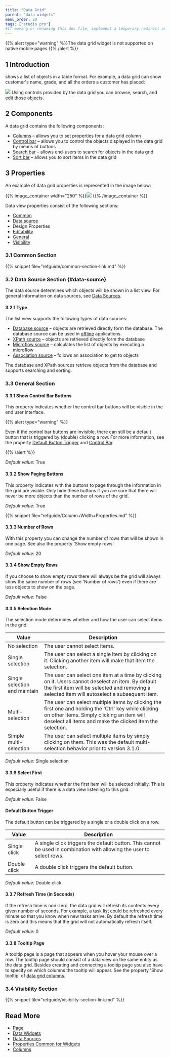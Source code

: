 ```yaml
---
title: "Data Grid"
parent: "data-widgets"
menu_order: 20
tags: ["studio pro"]
#If moving or renaming this doc file, implement a temporary redirect and let the respective team know they should update the URL in the product. See Mapping to Products for more details.
---
```


{{% alert type="warning" %}}The data grid widget is not supported on native mobile pages.{{% /alert %}}

## 1 Introduction

shows a list of objects in a table format. For example, a data grid can show customer's name, grade, and all the orders a customer has placed:

![](attachments/data-widgets/data-grid.png)
Using controls provided by the data grid you can browse, search, and edit those objects.

## 2 Components

A data grid contains the following components: 

* [Columns](columns) – allows you to set properties for a data grid column
* [Control bar](control-bar) – allows you to control the objects displayed in the data grid by means of buttons
* [Search bar](search-bar) – allows end-users to search for objects in the data grid
* [Sort bar](sort-bar) – allows you to sort items in the data grid 

## 3 Properties

An example of data grid properties is represented in the image below:

{{% image_container width="250" %}}![](attachments/data-widgets/data-grid-properties.png)
{{% /image_container %}}

Data view properties consist of the following sections:

* [Common](#common)
* [Data source](#data-source)
* Design Properties
* [Editability](#editability)
* [General](#general)
* [Visibility](visibility)

### 3.1 Common Section

{{% snippet file="refguide/common-section-link.md" %}}

### 3.2 Data Source Section {#data-source}

The data source determines which objects will be shown in a list view. For general information on data sources, see [Data Sources](data-sources).

#### 3.2.1 Type

The list view supports the following types of data sources: 

* [Database source](database-source) – objects are retrieved directly form the database. The database source can be used in [offline](offline-first) applications. 
* [XPath source](xpath-source) – objects are retrieved directly form the database
* [Microflow source](microflow-source) – calculates the list of objects by executing a microflow
* [Association source](association-source) – follows an association to get to objects

The database and XPath sources retrieve objects from the database and supports searching and sorting. 

### 3.3 General Section

#### 3.3.1 Show Control Bar Buttons

This property indicates whether the control bar buttons will be visible in the end user interface.

{{% alert type="warning" %}}

Even if the control bar buttons are invisible, there can still be a default button that is triggered by (double) clicking a row. For more information, see the property [Default Button Trigger](#dbt) and [Control Bar](control-bar).

{{% /alert %}}

_Default value:_ True

#### 3.3.2 Show Paging Buttons

This property indicates with the buttons to page through the information in the grid are visible. Only hide these buttons if you are sure that there will never be more objects than the number of rows of the grid.

_Default value:_ True

{{% snippet file="refguide/Column+Width+Properties.md" %}}

#### 3.3.3 Number of Rows

With this property you can change the number of rows that will be shown in one page. See also the property 'Show empty rows'.

_Default value:_ 20

#### 3.3.4 Show Empty Rows

If you choose to show empty rows there will always be the grid will always show the same number of rows (see 'Number of rows') even if there are less objects to show on the page.

_Default value:_ False

#### 3.3.5 Selection Mode

The selection mode determines whether and how the user can select items in the grid.

| Value | Description |
| --- | --- |
| No selection | The user cannot select items. |
| Single selection | The user can select a single item by clicking on it. Clicking another item will make that item the selection. |
| Single selection and maintain | The user can select one item at a time by clicking on it. Users cannot deselect an item. By default the first item will be selected and removing a selected item will autoselect a subsequent item. |
| Multi-selection | The user can select multiple items by clicking the first one and holding the 'Ctrl' key while clicking on other items. Simply clicking an item will deselect all items and make the clicked item the selection. |
| Simple multi-selection | The user can select multiple items by simply clicking on them. This was the default multi-selection behavior prior to version 3.1.0. |

_Default value:_ Single selection

#### 3.3.6 Select First

This property indicates whether the first item will be selected initially. This is especially useful if there is a data view listening to this grid.

_Default value:_ False

#### <a name="dbt"></a>Default Button Trigger

The default button can be triggered by a single or a double click on a row.

| Value | Description |
| --- | --- |
| Single click | A single click triggers the default button. This cannot be used in combination with allowing the user to select rows. |
| Double click | A double click triggers the default button. |

_Default value:_ Double click

#### 3.3.7 Refresh Time (in Seconds)

If the refresh time is non-zero, the data grid will refresh its contents every given number of seconds. For example, a task list could be refreshed every minute so that you know when new tasks arrive. By default the refresh time is zero and this means that the grid will not automatically refresh itself.

_Default value:_ 0

#### 3.3.8 Tooltip Page

A tooltip page is a page that appears when you hover your mouse over a row. The tooltip page should consist of a data view on the same entity as the data grid. Besides creating and connecting a tooltip page you also have to specify on which columns the tooltip will appear. See the property 'Show tooltip' of [data grid columns](columns).

### 3.4 Visibility Section

{{% snippet file="refguide/visibility-section-link.md" %}}

## Read More

* [Page](page)
* [Data Widgets](data-widgets)
* [Data Sources](data-sources)
* [Properties Common for Widgets](common-widget-properties)
* [Columns](columns) 